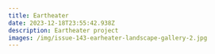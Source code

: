 ```yaml
---
title: Eartheater
date: 2023-12-18T23:55:42.938Z
description: Eartheater project
images: /img/issue-143-earheater-landscape-gallery-2.jpg
---
```

